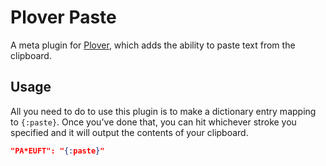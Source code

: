 # Plover Paste

A meta plugin for [Plover](https://github.com/openstenoproject/plover), which adds the ability to paste text from the clipboard.

## Usage

All you need to do to use this plugin is to make a dictionary entry mapping to `{:paste}`. Once you've done that, you can hit whichever stroke you specified and it will output the contents of your clipboard.

```json
"PA*EUFT": "{:paste}"
```
